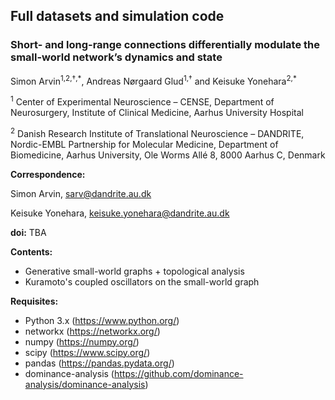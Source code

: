 Full datasets and simulation code
----

### Short- and long-range connections differentially modulate the small-world network’s dynamics and state

Simon Arvin<sup>1,2,†,\*</sup>, Andreas Nørgaard Glud<sup>1,†</sup> and Keisuke Yonehara<sup>2,\*</sup>

<sup>1</sup> Center of Experimental Neuroscience – CENSE, Department of Neurosurgery, Institute of Clinical Medicine, Aarhus University Hospital

<sup>2</sup> Danish Research Institute of Translational Neuroscience – DANDRITE, Nordic-EMBL Partnership for Molecular Medicine, Department of Biomedicine, Aarhus University, Ole Worms Allé 8, 8000 Aarhus C, Denmark

**Correspondence:**

Simon Arvin, sarv@dandrite.au.dk

Keisuke Yonehara, keisuke.yonehara@dandrite.au.dk

**doi:** TBA

**Contents:**
- Generative small-world graphs + topological analysis
- Kuramoto's coupled oscillators on the small-world graph

**Requisites:**
- Python 3.x (https://www.python.org/)
- networkx (https://networkx.org/)
- numpy (https://numpy.org/)
- scipy (https://www.scipy.org/)
- pandas (https://pandas.pydata.org/)
- dominance-analysis (https://github.com/dominance-analysis/dominance-analysis)
